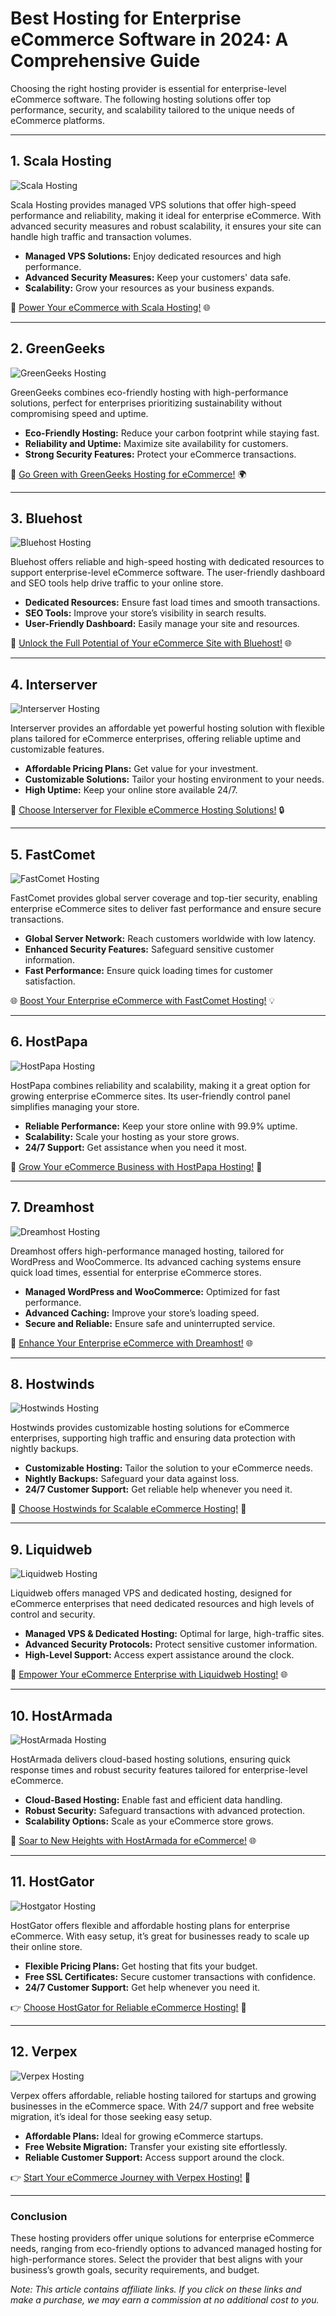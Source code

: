# Best Hosting for Enterprise eCommerce Software in 2024: A Comprehensive Guide

Choosing the right hosting provider is essential for enterprise-level eCommerce software. The following hosting solutions offer top performance, security, and scalability tailored to the unique needs of eCommerce platforms.

---

## 1. Scala Hosting

![Scala Hosting](https://i.imgur.com/uJ5JIK3.png "Scala Web Hosting")

Scala Hosting provides managed VPS solutions that offer high-speed performance and reliability, making it ideal for enterprise eCommerce. With advanced security measures and robust scalability, it ensures your site can handle high traffic and transaction volumes.

- **Managed VPS Solutions:** Enjoy dedicated resources and high performance.
- **Advanced Security Measures:** Keep your customers' data safe.
- **Scalability:** Grow your resources as your business expands.

🚀 [Power Your eCommerce with Scala Hosting!](https://snipitx.com/scala-jy) 🌐

---

## 2. GreenGeeks

![GreenGeeks Hosting](https://i.imgur.com/eEwuntu.jpg "GreenGeeks Hosting")

GreenGeeks combines eco-friendly hosting with high-performance solutions, perfect for enterprises prioritizing sustainability without compromising speed and uptime.

- **Eco-Friendly Hosting:** Reduce your carbon footprint while staying fast.
- **Reliability and Uptime:** Maximize site availability for customers.
- **Strong Security Features:** Protect your eCommerce transactions.

🌿 [Go Green with GreenGeeks Hosting for eCommerce!](https://snipitx.com/greengeeks-jy) 🌍

---

## 3. Bluehost

![Bluehost Hosting](https://i.imgur.com/PasFF9E.jpeg "Bluehost Hosting")

Bluehost offers reliable and high-speed hosting with dedicated resources to support enterprise-level eCommerce software. The user-friendly dashboard and SEO tools help drive traffic to your online store.

- **Dedicated Resources:** Ensure fast load times and smooth transactions.
- **SEO Tools:** Improve your store’s visibility in search results.
- **User-Friendly Dashboard:** Easily manage your site and resources.

🚀 [Unlock the Full Potential of Your eCommerce Site with Bluehost!](https://snipitx.com/bluehost-jy) 🌐

---

## 4. Interserver

![Interserver Hosting](https://i.imgur.com/OM5dOEW.jpeg "Interserver Hosting")

Interserver provides an affordable yet powerful hosting solution with flexible plans tailored for eCommerce enterprises, offering reliable uptime and customizable features.

- **Affordable Pricing Plans:** Get value for your investment.
- **Customizable Solutions:** Tailor your hosting environment to your needs.
- **High Uptime:** Keep your online store available 24/7.

💸 [Choose Interserver for Flexible eCommerce Hosting Solutions!](https://snipitx.com/interserver-jy) 🔒

---

## 5. FastComet

![FastComet Hosting](https://i.imgur.com/7qgXuWp.png "FastComet Hosting")

FastComet provides global server coverage and top-tier security, enabling enterprise eCommerce sites to deliver fast performance and ensure secure transactions.

- **Global Server Network:** Reach customers worldwide with low latency.
- **Enhanced Security Features:** Safeguard sensitive customer information.
- **Fast Performance:** Ensure quick loading times for customer satisfaction.

🌐 [Boost Your Enterprise eCommerce with FastComet Hosting!](https://snipitx.com/fastcomet-jy) 💡

---

## 6. HostPapa

![HostPapa Hosting](https://i.imgur.com/ouDTkvl.jpeg "HostPapa Hosting")

HostPapa combines reliability and scalability, making it a great option for growing enterprise eCommerce sites. Its user-friendly control panel simplifies managing your store.

- **Reliable Performance:** Keep your store online with 99.9% uptime.
- **Scalability:** Scale your hosting as your store grows.
- **24/7 Support:** Get assistance when you need it most.

🌈 [Grow Your eCommerce Business with HostPapa Hosting!](https://snipitx.com/hostpapa-jy) 🚀

---

## 7. Dreamhost

![Dreamhost Hosting](https://i.imgur.com/rXIg8ip.jpeg "Dreamhost Hosting")

Dreamhost offers high-performance managed hosting, tailored for WordPress and WooCommerce. Its advanced caching systems ensure quick load times, essential for enterprise eCommerce stores.

- **Managed WordPress and WooCommerce:** Optimized for fast performance.
- **Advanced Caching:** Improve your store’s loading speed.
- **Secure and Reliable:** Ensure safe and uninterrupted service.

🚀 [Enhance Your Enterprise eCommerce with Dreamhost!](https://snipitx.com/dreamhost-jy) 🌐

---

## 8. Hostwinds

![Hostwinds Hosting](https://i.imgur.com/53aSNXx.jpeg "Hostwinds Hosting")

Hostwinds provides customizable hosting solutions for eCommerce enterprises, supporting high traffic and ensuring data protection with nightly backups.

- **Customizable Hosting:** Tailor the solution to your eCommerce needs.
- **Nightly Backups:** Safeguard your data against loss.
- **24/7 Customer Support:** Get reliable help whenever you need it.

🌟 [Choose Hostwinds for Scalable eCommerce Hosting!](https://snipitx.com/hostwinds-jy) 🚀

---

## 9. Liquidweb

![Liquidweb Hosting](https://i.imgur.com/4IvT9SC.jpeg "Liquidweb Hosting")

Liquidweb offers managed VPS and dedicated hosting, designed for eCommerce enterprises that need dedicated resources and high levels of control and security.

- **Managed VPS & Dedicated Hosting:** Optimal for large, high-traffic sites.
- **Advanced Security Protocols:** Protect sensitive customer information.
- **High-Level Support:** Access expert assistance around the clock.

🚀 [Empower Your eCommerce Enterprise with Liquidweb Hosting!](https://snipitx.com/liquidweb-jy) 🌐

---

## 10. HostArmada

![HostArmada Hosting](https://i.imgur.com/KFbdf3o.jpeg "HostArmada Hosting")

HostArmada delivers cloud-based hosting solutions, ensuring quick response times and robust security features tailored for enterprise-level eCommerce.

- **Cloud-Based Hosting:** Enable fast and efficient data handling.
- **Robust Security:** Safeguard transactions with advanced protection.
- **Scalability Options:** Scale as your eCommerce store grows.

🚀 [Soar to New Heights with HostArmada for eCommerce!](https://snipitx.com/hostarmada-jy) 🌐

---

## 11. HostGator

![Hostgator Hosting](https://i.imgur.com/BcVkH57.jpeg "Hostgator Hosting")

HostGator offers flexible and affordable hosting plans for enterprise eCommerce. With easy setup, it’s great for businesses ready to scale up their online store.

- **Flexible Pricing Plans:** Get hosting that fits your budget.
- **Free SSL Certificates:** Secure customer transactions with confidence.
- **24/7 Customer Support:** Get help whenever you need it.

👉 [Choose HostGator for Reliable eCommerce Hosting!](https://snipitx.com/hostgator-jy) 💼

---

## 12. Verpex

![Verpex Hosting](https://i.imgur.com/6x5LhiS.jpeg "Verpex Hosting")

Verpex offers affordable, reliable hosting tailored for startups and growing businesses in the eCommerce space. With 24/7 support and free website migration, it’s ideal for those seeking easy setup.

- **Affordable Plans:** Ideal for growing eCommerce startups.
- **Free Website Migration:** Transfer your existing site effortlessly.
- **Reliable Customer Support:** Access support around the clock.

👉 [Start Your eCommerce Journey with Verpex Hosting!](https://snipitx.com/verpex-jy) 🚀

---

### Conclusion

These hosting providers offer unique solutions for enterprise eCommerce needs, ranging from eco-friendly options to advanced managed hosting for high-performance stores. Select the provider that best aligns with your business’s growth goals, security requirements, and budget.

*Note: This article contains affiliate links. If you click on these links and make a purchase, we may earn a commission at no additional cost to you.*
